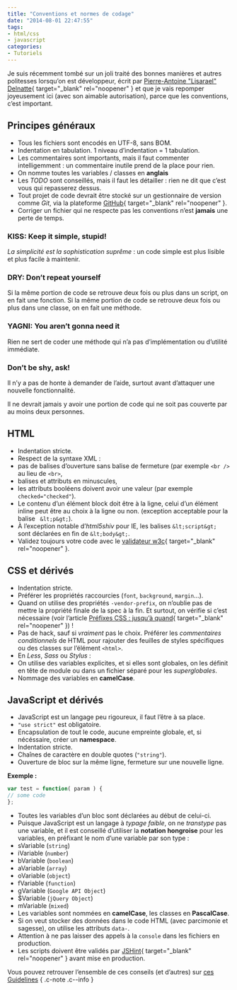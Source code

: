 ```yaml
---
title: "Conventions et normes de codage"
date: "2014-08-01 22:47:55"
tags:
- html/css
- javascript
categories:
- Tutoriels
---
```


Je suis récemment tombé sur un joli traité des bonnes manières et autres politesses lorsqu’on est développeur, écrit par [Pierre-Antoine "Lisarael" Delnatte](http://leny.me "Pierre-Antoine Delnatte"){ target="_blank" rel="noopener" } et que je vais repomper joyeusement ici (avec son aimable autorisation), parce que les conventions, c’est important.


## Principes généraux

*   Tous les fichiers sont encodés en UTF-8, sans BOM.
*   Indentation en tabulation. 1 niveau d’indentation = 1 tabulation.
*   Les commentaires sont importants, mais il faut commenter intelligemment : un commentaire inutile prend de la place pour rien.
*   On nomme toutes les variables / classes en **anglais**
*   Les _TODO_ sont conseillés, mais il faut les détailler : rien ne dit que c’est vous qui repasserez dessus.
*   Tout projet de code devrait être stocké sur un gestionnaire de version comme _Git_, via la plateforme [GitHub](http://github.com/){ target="_blank" rel="noopener" }.
*   Corriger un fichier qui ne respecte pas les conventions n’est **jamais** une perte de temps.

### KISS: Keep it simple, stupid!

_La simplicité est la sophistication suprême_ : un code simple est plus lisible et plus facile à maintenir.

### DRY: Don’t repeat yourself

Si la même portion de code se retrouve deux fois ou plus dans un script, on en fait une fonction. Si la même portion de code se retrouve deux fois ou plus dans une classe, on en fait une méthode.

### YAGNI: You aren’t gonna need it

Rien ne sert de coder une méthode qui n’a pas d’implémentation ou d’utilité immédiate.

### Don’t be shy, ask!

Il n’y a pas de honte à demander de l’aide, surtout avant d’attaquer une nouvelle fonctionnalité.

Il ne devrait jamais y avoir une portion de code qui ne soit pas couverte par au moins deux personnes.

## HTML

*   Indentation stricte.
*   Respect de la syntaxe XML :
  *   pas de balises d’ouverture sans balise de fermeture (par exemple `<br />` au lieu de `<br>`,
  *   balises et attributs en minuscules,
  *   les attributs booléens doivent avoir une valeur (par exemple `checked="checked"`).
*   Le contenu d’un élément block doit être à la ligne, celui d’un élément inline peut être au choix à la ligne ou non. (exception acceptable pour la balise `
&lt;p&gt;`).
*   À l’exception notable d’_html5shiv_ pour IE, les balises `&lt;script&gt;` sont déclarées en fin de `&lt;body&gt;`.
*   Validez toujours votre code avec le [validateur w3c](http://validator.w3.org/ "Validator W3C"){ target="_blank" rel="noopener" }.

## CSS et dérivés

*   Indentation stricte.
*   Préférer les propriétés raccourcies (`font`, `background`, `margin`…).
*   Quand on utilise des propriétés `-vendor-prefix`, on n’oublie pas de mettre la propriété finale de la spec à la fin. Et surtout, on vérifie si c’est nécessaire (voir l’article [Préfixes CSS : jusqu’à quand](http://www.emmanuelbeziat.com/blog/prefixes-css-jusqua-quand/ "Préfixes CSS, jusqu’à quand ?"){ target="_blank" rel="noopener" }) !
*   Pas de hack, sauf si _vraiment_ pas le choix. Préférer les _commentaires conditionnels_ de HTML pour rajouter des feuilles de styles spécifiques ou des classes sur l’élément `<html>`.
*   En _Less_, _Sass_ ou _Stylus_ :
*   On utilise des variables explicites, et si elles sont globales, on les définit en tête de module ou dans un fichier séparé pour les _superglobales_.
*   Nommage des variables en **camelCase**.

## JavaScript et dérivés

*   JavaScript est un langage peu rigoureux, il faut l’être à sa place.
*   `"use strict"` est obligatoire.
*   Encapsulation de tout le code, aucune empreinte globale, et, si nécéssaire, créer un **namespace**.
*   Indentation stricte.
*   Chaînes de caractère en double quotes (`"string"`).
*   Ouverture de bloc sur la même ligne, fermeture sur une nouvelle ligne.

**Exemple :**

```javascript
var test = function( param ) {
// some code
};
```

*   Toutes les variables d’un bloc sont déclarées au début de celui-ci.
*   Puisque JavaScript est un langage à _typage faible_, on ne _transtype_ pas une variable, et il est conseillé d’utiliser la **notation hongroise** pour les variables, en préfixant le nom d’une variable par son type :
  *   sVariable (`string`)
  *   iVariable (`number`)
  *   bVariable (`boolean`)
  *   aVariable (`array`)
  *   oVariable (`object`)
  *   fVariable (`function`)
  *   gVariable (`Google API Object`)
  *   $Variable (`jQuery Object`)
  *   mVariable (`mixed`)
*   Les variables sont nommées en **camelCase**, les classes en **PascalCase**.
*   Si on veut stocker des données dans le code HTML (avec parcimonie et sagesse), on utilise les attributs `data-`.
*   Attention à ne pas laisser des appels à la `console` dans les fichiers en production.
*   Les scripts doivent être validés par [JSHint](http://www.jshint.com/ "JSHint"){ target="_blank" rel="noopener" } avant mise en production.

Vous pouvez retrouver l’ensemble de ces conseils (et d’autres) sur [ces Guidelines](https://github.com/EmmanuelBeziat/guidelines/) { .c-note .c--info }

